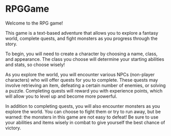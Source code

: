 # RPGGame

Welcome to the RPG game!

This game is a text-based adventure that allows you to explore a fantasy world, complete quests, and fight monsters as you progress through the story.

To begin, you will need to create a character by choosing a name, class, and appearance. The class you choose will determine your starting abilities and stats, so choose wisely!

As you explore the world, you will encounter various NPCs (non-player characters) who will offer quests for you to complete. These quests may involve retrieving an item, defeating a certain number of enemies, or solving a puzzle. Completing quests will reward you with experience points, which will allow you to level up and become more powerful.

In addition to completing quests, you will also encounter monsters as you explore the world. You can choose to fight them or try to run away, but be warned: the monsters in this game are not easy to defeat! Be sure to use your abilities and items wisely in combat to give yourself the best chance of victory.
